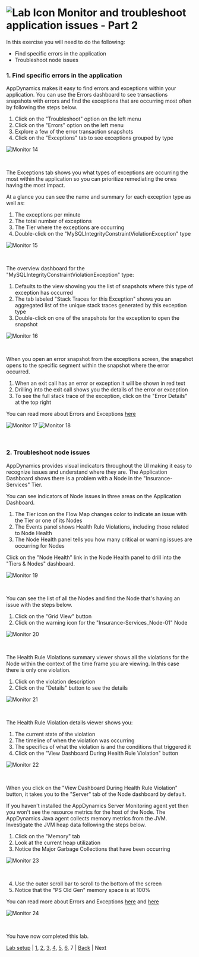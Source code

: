 ![Lab Icon](./assets/images/lab-icon.png) Monitor and troubleshoot application issues - Part 2
=========================================================================

In this exercise you will need to do the following:
- Find specific errors in the application
- Troubleshoot node issues

### **1.** Find specific errors in the application

AppDynamics makes it easy to find errors and exceptions within your application.  You can use the Errors dashboard to see transactions snapshots with errors and find the exceptions that are occurring most often by following the steps below.

1. Click on the "Troubleshoot" option on the left menu
2. Click on the "Errors" option on the left menu
3. Explore a few of the error transaction snapshots
4. Click on the "Exceptions" tab to see exceptions grouped by type

![Monitor 14](./assets/images/06-monitor-troubleshoot-14.png)

<br>

The Exceptions tab shows you what types of exceptions are occurring the most within the application so you can prioritize remediating the ones having the most impact.

At a glance you can see the name and summary for each exception type as well as:

1. The exceptions per minute
2. The total number of exceptions
3. The Tier where the exceptions are occurring
4. Double-click on the "MySQLIntegrityConstraintViolationException" type

![Monitor 15](./assets/images/06-monitor-troubleshoot-15.png)

<br>

The overview dashboard for the "MySQLIntegrityConstraintViolationException" type:

1. Defaults to the view showing you the list of snapshots where this type of exception has occurred
2. The tab labeled "Stack Traces for this Exception" shows you an aggregated list of the unique stack traces generated by this exception type
3. Double-click on one of the snapshots for the exception to open the snapshot

![Monitor 16](./assets/images/06-monitor-troubleshoot-16.png)

<br>

When you open an error snapshot from the exceptions screen, the snapshot opens to the specific segment within the snapshot where the error occurred.

1. When an exit call has an error or exception it will be shown in red text
2. Drilling into the exit call shows you the details of the error or exception
3. To see the full stack trace of the exception, click on the "Error Details" at the top right

You can read more about Errors and Exceptions [here](https://docs.appdynamics.com/display/latest/Errors+and+Exceptions)

![Monitor 17](./assets/images/06-monitor-troubleshoot-17.png)
![Monitor 18](./assets/images/06-monitor-troubleshoot-18.png)

<br>


### **2.** Troubleshoot node issues

AppDynamics provides visual indicators throughout the UI making it easy to recognize issues and understand where they are.  The Application Dashboard shows there is a problem with a Node in the "Insurance-Services" Tier.

You can see indicators of Node issues in three areas on the Application Dashboard.

1. The Tier icon on the Flow Map changes color to indicate an issue with the Tier or one of its Nodes
2. The Events panel shows Health Rule Violations, including those related to Node Health
3. The Node Health panel tells you how many critical or warning issues are occurring for Nodes

Click on the "Node Health" link in the Node Health panel to drill into the "Tiers & Nodes" dashboard.

![Monitor 19](./assets/images/06-monitor-troubleshoot-19.png)

<br>

You can see the list of all the Nodes and find the Node that's having an issue with the steps below.

1. Click on the "Grid View" button
2. Click on the warning icon for the "Insurance-Services_Node-01" Node

![Monitor 20](./assets/images/06-monitor-troubleshoot-20.png)

<br>

The Health Rule Violations summary viewer shows all the violations for the Node within the context of the time frame you are viewing.  In this case there is only one violation.

1. Click on the violation description
2. Click on the "Details" button to see the details

![Monitor 21](./assets/images/06-monitor-troubleshoot-21.png)

<br>

The Health Rule Violation details viewer shows you:

1. The current state of the violation
2. The timeline of when the violation was occurring
3. The specifics of what the violation is and the conditions that triggered it
4. Click on the "View Dashboard During Health Rule Violation" button

![Monitor 22](./assets/images/06-monitor-troubleshoot-22.png)

<br>

When you click on the "View Dashboard During Health Rule Violation" button, it takes you to the "Server" tab of the Node dashboard by default.

If you haven't installed the AppDynamics Server Monitoring agent yet then you won't see the resource metrics for the host of the Node.  The AppDynamics Java agent collects memory metrics from the JVM.  Investigate the JVM heap data following the steps below.

1. Click on the "Memory" tab
2. Look at the current heap utilization
3. Notice the Major Garbage Collections that have been occurring

![Monitor 23](./assets/images/06-monitor-troubleshoot-23.png)

<br>

4. Use the outer scroll bar to scroll to the bottom of the screen
5. Notice that the "PS Old Gen" memory space is at 100%

You can read more about Errors and Exceptions [here](https://docs.appdynamics.com/display/latest/Troubleshoot+Node+Problems) and [here](https://docs.appdynamics.com/display/latest/Monitor+JVMs)

![Monitor 24](./assets/images/06-monitor-troubleshoot-24.png)

<br>

You have now completed this lab.

[Lab setup](../appd-vm-setup-101/lab-exercise-01.md) | [1](lab-exercise-01.md), [2](lab-exercise-02.md), [3](lab-exercise-03.md), [4](lab-exercise-04.md), [5](lab-exercise-05.md), [6](lab-exercise-06.md), 7 | [Back](lab-exercise-06.md) | Next   
